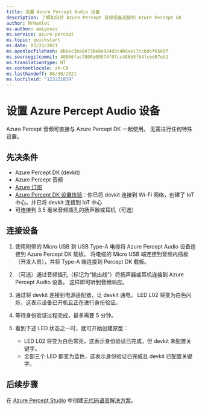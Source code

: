 ```yaml
---
title: 设置 Azure Percept Audio 设备
description: 了解如何将 Azure Percept 音频设备连接到 Azure Percept DK
author: MrHamlet
ms.author: amiyouss
ms.service: azure-percept
ms.topic: quickstart
ms.date: 03/25/2021
ms.openlocfilehash: 8b6ec3ba8473be8e924d3c4b8ae17ccbdcf6568f
ms.sourcegitcommit: 40866facf800a09574f97cc486b5f64fced67eb2
ms.translationtype: HT
ms.contentlocale: zh-CN
ms.lasthandoff: 08/30/2021
ms.locfileid: "123221839"
---
```

# <a name="set-up-the-azure-percept-audio-device"></a>设置 Azure Percept Audio 设备

Azure Percept 音频可直接与 Azure Percept DK 一起使用。 无需进行任何特殊设置。

## <a name="prerequisites"></a>先决条件

- Azure Percept DK (devkit)
- Azure Percept 音频
- [Azure 订阅](https://azure.microsoft.com/free/)
- [Azure Percept DK 设置体验](./quickstart-percept-dk-set-up.md)：你已将 devkit 连接到 Wi-Fi 网络，创建了 IoT 中心，并已将 devkit 连接到 IoT 中心
- 可连接到 3.5 毫米音频插孔的扬声器或耳机（可选）

## <a name="connecting-your-devices"></a>连接设备

1. 使用附带的 Micro USB 到 USB Type-A 电缆将 Azure Percept Audio 设备连接到 Azure Percept DK 载板。 将电缆的 Micro USB 端连接到音频内插板（开发人员），并将 Type-A 端连接到 Percept DK 载板。

1. （可选）通过音频插孔（标记为“输出线”）将扬声器或耳机连接到 Azure Percept Audio 设备。 这样即可听到音频响应。

1. 通过将 devkit 连接到电源适配器，让 devkit 通电。 LED L02 将变为白色闪烁，这表示设备已开机且正在进行身份验证。

1. 等待身份验证过程完成，最多需要 5 分钟。

1. 看到下述 LED 状态之一时，就可开始创建原型：

    - LED L02 将变为白色常亮，这表示身份验证已完成，但 devkit 未配置关键字。
    - 全部三个 LED 都变为蓝色，这表示身份验证已完成且 devkit 已配置关键字。

## <a name="next-steps"></a>后续步骤

在 [Azure Percept Studio](https://go.microsoft.com/fwlink/?linkid=2135819) 中创建[无代码语音解决方案](./tutorial-no-code-speech.md)。
